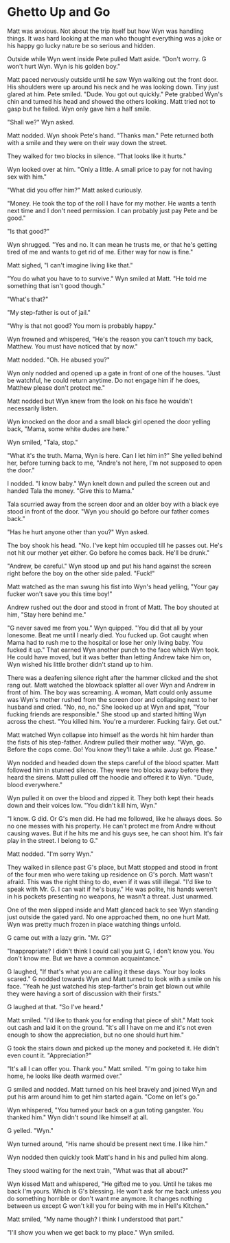 # Ghetto Up and Go

Matt was anxious.  Not about the trip itself but how Wyn was handling things.  It was hard looking at the man who thought everything was a joke or his happy go lucky nature be so serious and hidden.  

Outside while Wyn went inside Pete pulled Matt aside.  "Don't worry.  G won't hurt Wyn.  Wyn is his golden boy."

Matt paced nervously outside until he saw Wyn walking out the front door.  His shoulders were up around his neck and he was looking down.  Tiny just glared at him.  Pete smiled. "Dude.  You got out quickly."  Pete grabbed Wyn's chin and turned his head and showed the others looking.  Matt tried not to gasp but he failed.  Wyn only gave him a half smile.

"Shall we?"  Wyn asked.

Matt nodded.  Wyn shook Pete's hand.  "Thanks man."  Pete returned both with a smile and they were on their way down the street.

They walked for two blocks in silence.  "That looks like it hurts."

Wyn looked over at him.  "Only a little.  A small price to pay for not having sex with him."

"What did you offer him?"  Matt asked curiously.

"Money.  He took the top of the roll I have for my mother.  He wants a tenth next time and I don't need permission.  I can probably just pay Pete and be good."

"Is that good?"

Wyn shrugged.  "Yes and no.  It can mean he trusts me, or that he's getting tired of me and wants to get rid of me.  Either way for now is fine."

Matt sighed, "I can't imagine living like that."

"You do what you have to to survive."  Wyn smiled at Matt.  "He told me something that isn't good though."

"What's that?"

"My step-father is out of jail."

"Why is that not good?  You mom is probably happy."

Wyn frowned and whispered, "He's the reason you can't touch my back, Matthew.  You must have noticed that by now."

Matt nodded.  "Oh.  He abused you?"

Wyn only nodded and opened up a gate in front of one of the houses.  "Just be watchful, he could return anytime.  Do not engage him if he does, Matthew please don't protect me."

Matt nodded but Wyn knew from the look on his face he wouldn't necessarily listen.

Wyn knocked on the door and a small black girl opened the door yelling back, "Mama, some white dudes are here."

Wyn smiled, "Tala, stop."

"What it's the truth.  Mama, Wyn is here.  Can I let him in?" She yelled behind her, before turning back to me, "Andre's not here, I'm not supposed to open the door."

I nodded.  "I know baby."  Wyn knelt down and pulled the screen out and handed Tala the money.  "Give this to Mama."

Tala scurried away from the screen door and an older boy with a black eye stood in front of the door.  "Wyn you should go before our father comes back."

"Has he hurt anyone other than you?"  Wyn asked.

The boy shook his head.  "No.  I've kept him occupied till he passes out.  He's not hit our mother yet either.  Go before he comes back.  He'll be drunk."

"Andrew, be careful."  Wyn stood up and put his hand against the screen right before the boy on the other side paled.  "Fuck!"

Matt watched as the man swung his fist into Wyn's head yelling,  "Your gay fucker won't save you this time boy!"

Andrew rushed out the door and stood in front of Matt. The boy shouted at him, "Stay here behind me."

"G never saved me from you."  Wyn quipped.  "You did that all by your lonesome.  Beat me until I nearly died.  You fucked up.  Got caught when Mama had to rush me to the hospital or lose her only living baby.  You fucked it up."  That earned Wyn another punch to the face which Wyn took.  He could have moved, but it was better than letting Andrew take him on, Wyn wished his little brother didn't stand up to him.

There was a deafening silence right after the hammer clicked and the shot rang out. Matt watched the blowback splatter all over Wyn and Andrew in front of him.  The boy was screaming.  A woman, Matt could only assume was Wyn's mother rushed from the screen door and collapsing next to her husband and cried.  "No, no, no."  She looked up at Wyn and spat, "Your fucking friends are responsible."  She stood up and started hitting Wyn across the chest.  "You killed him.  You're a murderer.  Fucking fairy.  Get out."

Matt watched Wyn collapse into himself as the words hit him harder than the fists of his step-father.  Andrew pulled their mother way.  "Wyn, go.  Before the cops come. Go!  You know they'll take a while.  Just go.  Please."

Wyn nodded and headed down the steps careful of the blood spatter.  Matt followed him in stunned silence.  They were two blocks away before they heard the sirens.  Matt pulled off the hoodie and offered it to Wyn.  "Dude, blood everywhere."

Wyn pulled it on over the blood and zipped it.  They both kept their heads down and their voices low.  "You didn't kill him, Wyn."

"I know.  G did.  Or G's men did.  He had me followed, like he always does.  So no one messes with his property.  He can't protect me from Andre without causing waves.  But if he hits me and his guys see, he can shoot him.  It's fair play in the street.  I belong to G."

Matt nodded.  "I'm sorry Wyn."

They walked in silence past G's place, but Matt stopped and stood in front of the four men who were taking up residence on G's porch.  Matt wasn't afraid.  This was the right thing to do, even if it was still illegal.  "I'd like to speak with Mr. G.  I can wait if he's busy."  He was polite, his hands weren't in his pockets presenting no weapons, he wasn't a threat.  Just unarmed.

One of the men slipped inside and Matt glanced back to see Wyn standing just outside the gated yard.  No one approached them, no one hurt Matt.  Wyn was pretty much frozen in place watching things unfold.

G came out with a lazy grin.  "Mr. G?"

"Inappropriate?  I didn't think I could call you just G, I don't know you.  You don't know me.  But we have a common acquaintance."

G laughed, "If that's what you are calling it these days.  Your boy looks scared."  G nodded towards Wyn and Matt turned to look with a smile on his face.  "Yeah he just watched his step-farther's brain get blown out while they were having a sort of discussion with their firsts."

G laughed at that.  "So I've heard."

Matt smiled.  "I'd like to thank you for ending that piece of shit."  Matt took out cash and laid it on the ground.  "It's all I have on me and it's not even enough to show the appreciation, but no one should hurt him."

G took the stairs down and picked up the money and pocketed it.  He didn't even count it.  "Appreciation?"

"It's all I can offer you.  Thank you."  Matt smiled.  "I'm going to take him home, he looks like death warmed over."

G smiled and nodded.  Matt turned on his heel bravely and joined Wyn and put his arm around him to get him started again.  "Come on let's go."

Wyn whispered, "You turned your back on a gun toting gangster.  You thanked him."  Wyn didn't sound like himself at all.

G yelled.  "Wyn."

Wyn turned around, "His name should be present next time.  I like him."

Wyn nodded then quickly took Matt's hand in his and pulled him along.

They stood waiting for the next train, "What was that all about?"

Wyn kissed Matt and whispered, "He gifted me to you.  Until he takes me back I'm yours.  Which is G's blessing.  He won't ask for me back unless you do something horrible or don't want me anymore.  It changes nothing between us except G won't kill you for being with me in Hell's Kitchen."

Matt smiled, "My name though?  I think I understood that part."

"I'll show you when we get back to my place."  Wyn smiled.
